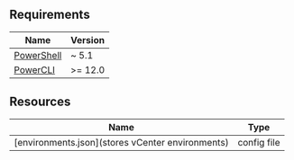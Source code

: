 ## Requirements

| Name | Version |
|------|---------|
| <a name="requirement_powershell"></a> [PowerShell](#requirement\_powershell) | ~ 5.1 |
| <a name="requirement_powercli"></a> [PowerCLI](#requirement\_powercli) | >= 12.0 |

## Resources

| Name | Type |
|------|------|
| [environments.json](stores vCenter environments) | config file |

